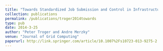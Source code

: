 ```yaml
---
title: "Towards Standardized Job Submission and Control in Infrastructure Clouds"
collection: publications
permalink: /publications/troger2014towards
type: pub
date: 2014-3-25
author: "Peter Troger and Andre Merzky"
venue: "Journal of Grid Computing"
paperurl: http://link.springer.com/article/10.1007%2Fs10723-013-9275-2
---
```

